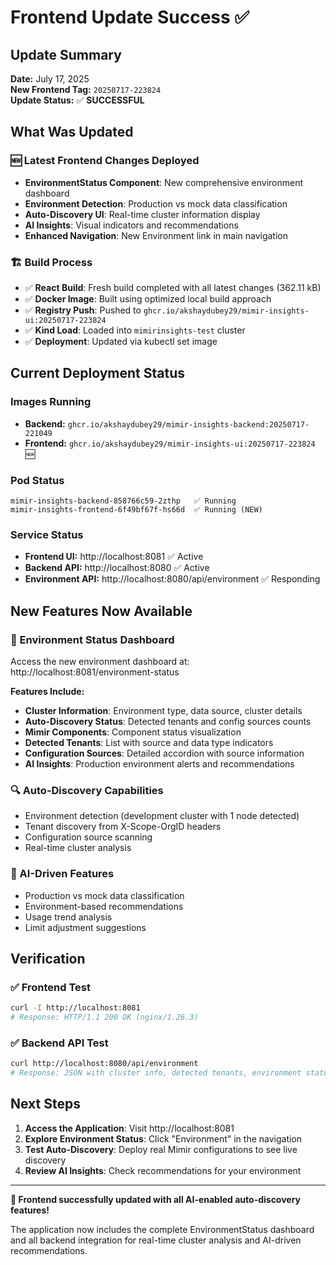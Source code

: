 # Frontend Update Success ✅

## Update Summary

**Date:** July 17, 2025  
**New Frontend Tag:** `20250717-223824`  
**Update Status:** ✅ **SUCCESSFUL**

## What Was Updated

### 🆕 Latest Frontend Changes Deployed
- **EnvironmentStatus Component**: New comprehensive environment dashboard
- **Environment Detection**: Production vs mock data classification  
- **Auto-Discovery UI**: Real-time cluster information display
- **AI Insights**: Visual indicators and recommendations
- **Enhanced Navigation**: New Environment link in main navigation

### 🏗️ Build Process
- ✅ **React Build**: Fresh build completed with all latest changes (362.11 kB)
- ✅ **Docker Image**: Built using optimized local build approach  
- ✅ **Registry Push**: Pushed to `ghcr.io/akshaydubey29/mimir-insights-ui:20250717-223824`
- ✅ **Kind Load**: Loaded into `mimirinsights-test` cluster
- ✅ **Deployment**: Updated via kubectl set image

## Current Deployment Status

### Images Running
- **Backend:** `ghcr.io/akshaydubey29/mimir-insights-backend:20250717-221049`
- **Frontend:** `ghcr.io/akshaydubey29/mimir-insights-ui:20250717-223824` 🆕

### Pod Status
```
mimir-insights-backend-858766c59-2zthp   ✅ Running
mimir-insights-frontend-6f49bf67f-hs66d  ✅ Running (NEW)
```

### Service Status
- **Frontend UI:** http://localhost:8081 ✅ Active
- **Backend API:** http://localhost:8080 ✅ Active
- **Environment API:** http://localhost:8080/api/environment ✅ Responding

## New Features Now Available

### 🌟 Environment Status Dashboard
Access the new environment dashboard at: http://localhost:8081/environment-status

**Features Include:**
- **Cluster Information**: Environment type, data source, cluster details
- **Auto-Discovery Status**: Detected tenants and config sources counts  
- **Mimir Components**: Component status visualization
- **Detected Tenants**: List with source and data type indicators
- **Configuration Sources**: Detailed accordion with source information
- **AI Insights**: Production environment alerts and recommendations

### 🔍 Auto-Discovery Capabilities
- Environment detection (development cluster with 1 node detected)
- Tenant discovery from X-Scope-OrgID headers
- Configuration source scanning
- Real-time cluster analysis

### 🤖 AI-Driven Features  
- Production vs mock data classification
- Environment-based recommendations
- Usage trend analysis
- Limit adjustment suggestions

## Verification

### ✅ Frontend Test
```bash
curl -I http://localhost:8081
# Response: HTTP/1.1 200 OK (nginx/1.26.3)
```

### ✅ Backend API Test
```bash
curl http://localhost:8080/api/environment
# Response: JSON with cluster info, detected tenants, environment status
```

## Next Steps

1. **Access the Application**: Visit http://localhost:8081
2. **Explore Environment Status**: Click "Environment" in the navigation
3. **Test Auto-Discovery**: Deploy real Mimir configurations to see live discovery
4. **Review AI Insights**: Check recommendations for your environment

---
**🎉 Frontend successfully updated with all AI-enabled auto-discovery features!**

The application now includes the complete EnvironmentStatus dashboard and all backend integration for real-time cluster analysis and AI-driven recommendations. 